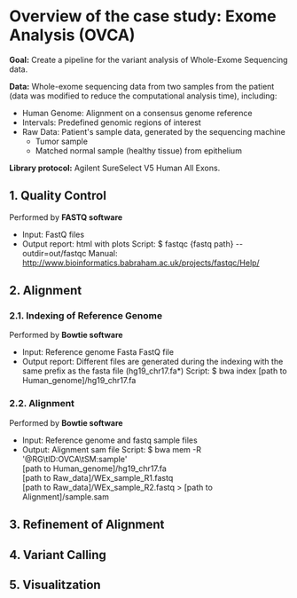 # Overview of the case study: Exome Analysis (OVCA)

**Goal:** Create a pipeline for the variant analysis of Whole-Exome Sequencing data.

**Data:** Whole-exome sequencing data from two samples from the patient (data was modified to reduce the computational analysis time), including:
* Human Genome: Alignment on a consensus genome reference
* Intervals: Predefined genomic regions of interest
* Raw Data: Patient's sample data, generated by the sequencing machine
    * Tumor sample
    * Matched normal sample (healthy tissue) from epithelium



**Library protocol:** Agilent SureSelect V5 Human All Exons.

## 1. Quality Control
Performed by **FASTQ software**
* Input: FastQ files
* Output report: html with plots
Script: $ fastqc {fastq path} --outdir=out/fastqc
Manual: http://www.bioinformatics.babraham.ac.uk/projects/fastqc/Help/

## 2. Alignment
### 2.1. Indexing of Reference Genome
Performed by **Bowtie software**
* Input: Reference genome Fasta FastQ file
* Output report: Different files are generated during the indexing with the same prefix as the fasta file (hg19_chr17.fa*)
Script: $ bwa index [path to Human_genome]/hg19_chr17.fa

### 2.2. Alignment
Performed by **Bowtie software**
* Input: Reference genome and fastq sample files
* Output: Alignment sam file
Script: $ bwa mem -R '@RG\tID:OVCA\tSM:sample' \
[path to Human_genome]/hg19_chr17.fa \
[path to Raw_data]/WEx_sample_R1.fastq \
[path to Raw_data]/WEx_sample_R2.fastq > [path to Alignment]/sample.sam





## 3. Refinement of Alignment

## 4. Variant Calling

## 5. Visualitzation



